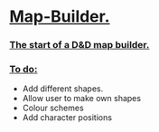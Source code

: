<h1><ins>Map-Builder.</ins></h1> 
<h3><ins>The start of a D&amp;D map builder.</ins></h3>
<h3> <ins> To do:</ins></h3>
<ul> 
  <li>Add different shapes.</li>
  <li>Allow user to make own shapes</li>
  <li>Colour schemes</li>
  <li>Add character positions</li>
</ul>
